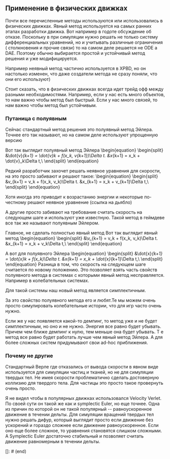 
## Применение в физических движках

<div>
Почти все перечисленные методы используются или использовались в физических движках.
Явный метод используется на самых ранних этапах разработки движка. Вот например в годоте обсуждение об отказе. 
Поскольку в при симуляции нужно решать не только систему дифференциальных уравнений, но и учитывать различные ограничения ( столкновения и прочие связи) то на самом деле решается не ODE а DAE. Поэтому обычно выбирается простой и устойчивый метод решения и уже модифицируется.

Например неявный метод частично используется в XPBD, но он настолько изменен, что даже создатели метода не сразу поняли, что они его используют)


Стоит сказать, что в физических движках всегда идет трейд офф между разными необходимостями. 
Например, если у нас есть много объектов, то нам важно чтобы метод был быстрый. 
Если у нас много связей, то нам важно чтобы метод был устойчивым. 

### Путаница с полуявным

Сейчас стандартный метод решения это полуявный метод Эйлера. Точнее его так называют, но на самом деле используют упрощенную версию

Вот так выглядит полуявный метод Эйлера
\begin{equation}
    \begin{split}
        &\dot{v}_{k+1} = \dot{v}_k + f(x_k, v_{k+1})\Delta t.
        &x_{k+1} = x_k + \dot{v}_k\Delta t,\\
    \end{split}
\end{equation}

Редкий разработчик захочет решать неявное уравнения для скорости, на это просто забивают и решают такое:
\begin{equation}
    \begin{split}
        &v_{k+1} = v_k + f(x_k, v_k)\Delta t.
        &x_{k+1} = x_k + v_{k+1}\Delta t,\\
    \end{split}
\end{equation}

Хотя иногда  это приводит к возрастанию энергии и некоторые по-честному решают неявное уравнение (ссылка на дьябло)

А другие просто забивают на требование считать скорость на следующем шаге и используют уже известную. Такой метод в геймдеве все так же называют полуявным Эйлером.

Главное, не сделать полностью явный метод
Вот так выглядит явный метод
\begin{equation}
    \begin{split}
        &\v_{k+1} = v_k + f(x_k, v_k)\Delta t.
        &x_{k+1} = x_k + v_k\Delta t,\\
    \end{split}
\end{equation}

А вот для полуявного Эйлера
\begin{equation}
    \begin{split}
        &\dot{x}_{k+1} = \dot{x}_k + f(x_k)\Delta t.
        &x_{k+1} = x_k + \dot{x}_{k+1}\Delta t,\\
    \end{split}
\end{equation}
Разница в том, что скорость на следующем шаге считается по новому положению.
Это позволяет взять часть свойств полуявного метода в системах с которыми явный метод несправляется. Например в колебательных системах.

Для такой системы наш новый метод является симплектичным.

За это свойство полуявного метода его и любят.Те мы можем очень просто симулировать колебательные истории, что для игр часто очень нужно. 

Если же у нас появляется какой-то демпинг, то метод уже и не будет симплектичным, но оно и не нужно. Энергия все равно будет убывать. Причем чем ближе демпинг к нулю, тем меньше она будет убывать. Т е метод все равно будет работать лучше чем явный метод Эйлера.
А для более сложных систем придумывают свои ad-hoc приближения. 
</div>

### Почему не другие

<div>

Стандартный Верле где отказались от вывода скорости в явном виде используется для симуляции частиц и тканей, но не для симуляции твердых тел. Не имея скорости проблематично сделать достоверную коллизию для твердого тела. Для частицы это просто такое провернуть очень просто. 

Я не видел чтобы в популярных движках использовался Velocity Verlet. По своей сути он такой же как и symplectic Euler, но еще точнее.
Одна из причин по которой он не такой популярный -- равноускоренное движение в течении дельты. Для симуляции вращений твердых тел нужно решать дифур, который выглядит просто если движение без ускорений и гораздо сложнее если движение равноускоренное. Если оно еще более сложное, то уравнения становятся слишком сложными. А Symplectic Euler достаточно стабильный и позволяет считать движение равномерным в течении дельты.

</div>

[]: # (end)
